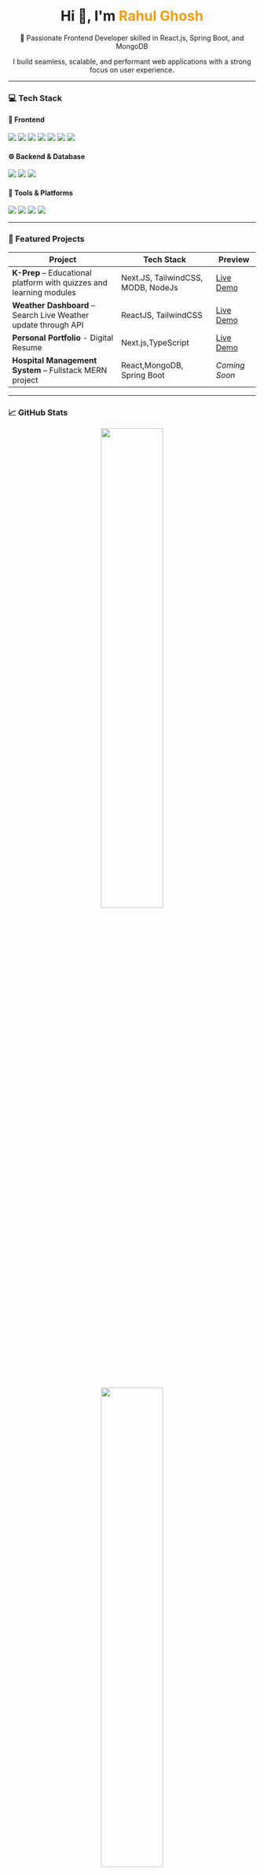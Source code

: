 <!-- Animated waving hand -->
<h1 align="center">Hi 👋, I'm <span style="color:#f39c12;">Rahul Ghosh</span></h1>

<p align="center">🚀 Passionate Frontend Developer skilled in React.js, Spring Boot, and MongoDB</p>

<p align="center">I build seamless, scalable, and performant web applications with a strong focus on user experience.</p>

---

### 💻 Tech Stack

#### 🧩 Frontend
<p>
  <img src="https://img.shields.io/badge/HTML5-E34F26?style=for-the-badge&logo=html5&logoColor=white"/>
  <img src="https://img.shields.io/badge/CSS3-1572B6?style=for-the-badge&logo=css3&logoColor=white"/>
  <img src="https://img.shields.io/badge/JavaScript-F7DF1E?style=for-the-badge&logo=javascript&logoColor=black"/>
  <img src="https://img.shields.io/badge/TypeScript-3178C6?style=for-the-badge&logo=typescript&logoColor=white"/>
  <img src="https://img.shields.io/badge/React-20232A?style=for-the-badge&logo=react&logoColor=61DAFB"/>
  <img src="https://img.shields.io/badge/Next.js-000000?style=for-the-badge&logo=next.js&logoColor=white"/>
  <img src="https://img.shields.io/badge/Tailwind_CSS-38B2AC?style=for-the-badge&logo=tailwind-css&logoColor=white"/>
</p>


#### ⚙️ Backend & Database
<p>
  <img src="https://img.shields.io/badge/Spring_Boot-6DB33F?style=for-the-badge&logo=spring-boot&logoColor=white"/>
  <img src="https://img.shields.io/badge/MongoDB-4EA94B?style=for-the-badge&logo=mongodb&logoColor=white"/>
  <img src="https://img.shields.io/badge/MySQL-005C84?style=for-the-badge&logo=mysql&logoColor=white"/>
</p>

#### 🧰 Tools & Platforms
<p>
  <img src="https://img.shields.io/badge/Figma-F24E1E?style=for-the-badge&logo=figma&logoColor=white"/>
  <img src="https://img.shields.io/badge/Git-F05032?style=for-the-badge&logo=git&logoColor=white"/>
  <img src="https://img.shields.io/badge/AWS-232F3E?style=for-the-badge&logo=amazon-aws&logoColor=white"/>
  <img src="https://img.shields.io/badge/Vercel-000?style=for-the-badge&logo=vercel&logoColor=white"/>
</p>

---

### 🚀 Featured Projects

| Project | Tech Stack | Preview |
|--------|------------|---------|
| **K-Prep** – Educational platform with quizzes and learning modules | Next.JS, TailwindCSS, MODB, NodeJs | [Live Demo](https://kprep.in) |
| **Weather Dashboard** – Search Live Weather update through API | ReactJS, TailwindCSS | [Live Demo](https://weather-dashboard-99sk.vercel.app/) |
| **Personal Portfolio** - Digital Resume | Next.js,TypeScript | [Live Demo](https://portfolio-resume-rahul-ghoshs-projects-1a75945a.vercel.app/) |
| **Hospital Management System** – Fullstack MERN project | React,MongoDB, Spring Boot | _Coming Soon_ |
 

---

### 📈 GitHub Stats

<p align="center">
  <img src="https://github-readme-stats.vercel.app/api?username=rahulghosh111111&show_icons=true&theme=radical" width="50%"/>
  <img src="https://github-readme-streak-stats.herokuapp.com/?user=rahulghosh111111&theme=radical" width="50%"/>
</p>

<p align="center">
  <img src="https://github-readme-stats.vercel.app/api/top-langs/?username=rahulghosh111111&layout=compact&theme=radical" width="48%"/>
</p>

---

### 🌐 Connect With Me

<p align="center">
  <a href="https://linkedin.com/in/rahul-ghosh-b0b660254" target="_blank"><img src="https://img.shields.io/badge/LinkedIn-blue?style=for-the-badge&logo=linkedin&logoColor=white"/></a>
  <a href="https://x.com/RahulGhosh9749" target="_blank"><img src="https://img.shields.io/badge/X-black?style=for-the-badge&logo=twitter&logoColor=white"/></a>
  <a href="https://www.instagram.com/gili_gili_6u/" target="_blank"><img src="https://img.shields.io/badge/Instagram-E4405F?style=for-the-badge&logo=instagram&logoColor=white"/></a>
  <a href="https://www.youtube.com/@ToxicMines02" target="_blank"><img src="https://img.shields.io/badge/YouTube-FF0000?style=for-the-badge&logo=youtube&logoColor=white"/></a>
  <a href="https://portfolio-resume-gilt.vercel.app/" target="_blank"><img src="https://img.shields.io/badge/Portfolio-black?style=for-the-badge&logo=vercel&logoColor=white"/></a>
</p>

---

### 📍 Visitor Count
<p align="center">
  <img src="https://komarev.com/ghpvc/?username=rahulghosh111111&style=flat-square&color=blue" alt="visitor count"/>
</p>
